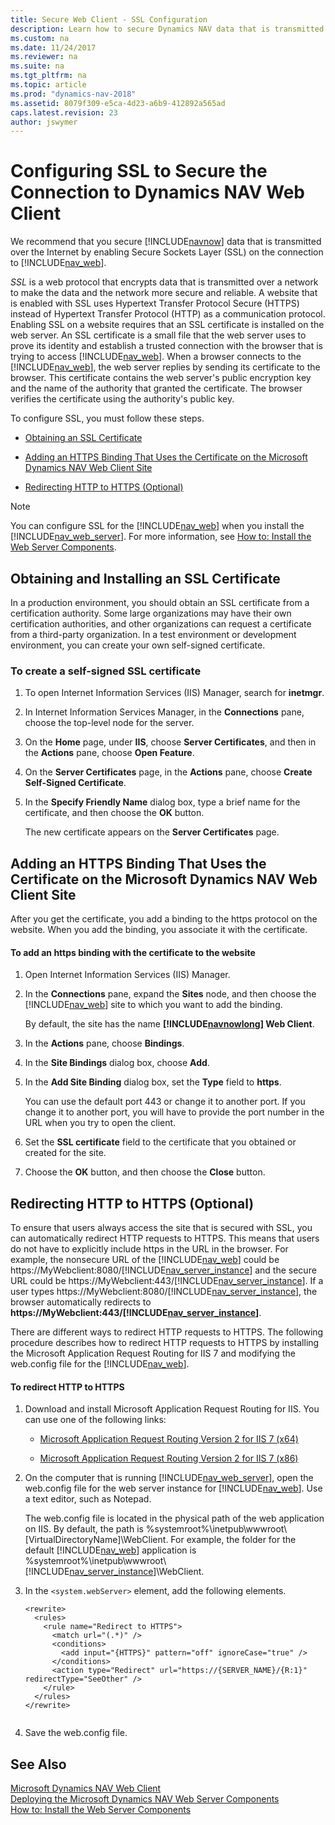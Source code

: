 ```yaml
---
title: Secure Web Client - SSL Configuration
description: Learn how to secure Dynamics NAV data that is transmitted over the internet by enabling Secure Sockets Layer on the connection to Web Client.
ms.custom: na
ms.date: 11/24/2017
ms.reviewer: na
ms.suite: na
ms.tgt_pltfrm: na
ms.topic: article
ms.prod: "dynamics-nav-2018"
ms.assetid: 8079f309-e5ca-4d23-a6b9-412892a565ad
caps.latest.revision: 23
author: jswymer
---
```

# Configuring SSL to Secure the Connection to Dynamics NAV Web Client
We recommend that you secure [!INCLUDE[navnow](includes/navnow_md.md)] data that is transmitted over the Internet by enabling Secure Sockets Layer \(SSL\) on the connection to [!INCLUDE[nav_web](includes/nav_web_md.md)].  
  
 *SSL* is a web protocol that encrypts data that is transmitted over a network to make the data and the network more secure and reliable. A website that is enabled with SSL uses Hypertext Transfer Protocol Secure \(HTTPS\) instead of Hypertext Transfer Protocol \(HTTP\) as a communication protocol. Enabling SSL on a website requires that an SSL certificate is installed on the web server. An SSL certificate is a small file that the web server uses to prove its identity and establish a trusted connection with the browser that is trying to access [!INCLUDE[nav_web](includes/nav_web_md.md)]. When a browser connects to the [!INCLUDE[nav_web](includes/nav_web_md.md)], the web server replies by sending its certificate to the browser. This certificate contains the web server's public encryption key and the name of the authority that granted the certificate. The browser verifies the certificate using the authority's public key.  
  
 To configure SSL, you must follow these steps.  
  
-   [Obtaining an SSL Certificate](How-to--Configure-SSL-to-Secure-the-Connection-to-Microsoft-Dynamics-NAV-Web-Client.md#Cert)  
  
-   [Adding an HTTPS Binding That Uses the Certificate on the Microsoft Dynamics NAV Web Client Site](How-to--Configure-SSL-to-Secure-the-Connection-to-Microsoft-Dynamics-NAV-Web-Client.md#Binding)  
  
-   [Redirecting HTTP to HTTPS (Optional)](How-to--Configure-SSL-to-Secure-the-Connection-to-Microsoft-Dynamics-NAV-Web-Client.md#Redirect)  
  
> [!NOTE]  
>  You can configure SSL for the [!INCLUDE[nav_web](includes/nav_web_md.md)] when you install the [!INCLUDE[nav_web_server](includes/nav_web_server_md.md)]. For more information, see [How to: Install the Web Server Components](How-to--Install-the-Web-Server-Components.md).  
  
##  <a name="Cert"></a> Obtaining and Installing an SSL Certificate  
 In a production environment, you should obtain an SSL certificate from a certification authority. Some large organizations may have their own certification authorities, and other organizations can request a certificate from a third-party organization. In a test environment or development environment, you can create your own self-signed certificate.  
  
### To create a self-signed SSL certificate  
  
1.  To open Internet Information Services \(IIS\) Manager, search for **inetmgr**.  
  
2.  In Internet Information Services Manager, in the **Connections** pane, choose the top-level node for the server.  
  
3.  On the **Home** page, under **IIS**, choose **Server Certificates**, and then in the **Actions** pane, choose **Open Feature**.  
  
4.  On the **Server Certificates** page, in the **Actions** pane, choose **Create Self-Signed Certificate**.  
  
5.  In the **Specify Friendly Name** dialog box, type a brief name for the certificate, and then choose the **OK** button.  
  
     The new certificate appears on the **Server Certificates** page.  
  
##  <a name="Binding"></a> Adding an HTTPS Binding That Uses the Certificate on the Microsoft Dynamics NAV Web Client Site  
 After you get the certificate, you add a binding to the https protocol on the website. When you add the binding, you associate it with the certificate.  
  
#### To add an https binding with the certificate to the website  
  
1.  Open Internet Information Services \(IIS\) Manager.  
  
2.  In the **Connections** pane, expand the **Sites** node, and then choose the [!INCLUDE[nav_web](includes/nav_web_md.md)] site to which you want to add the binding.  
  
     By default, the site has the name **[!INCLUDE[navnowlong](includes/navnowlong_md.md)] Web Client**.  
  
3.  In the **Actions** pane, choose **Bindings**.  
  
4.  In the **Site Bindings** dialog box, choose **Add**.  
  
5.  In the **Add Site Binding** dialog box, set the **Type** field to **https**.  
  
     You can use the default port 443 or change it to another port. If you change it to another port, you will have to provide the port number in the URL when you try to open the client.  
  
6.  Set the **SSL certificate** field to the certificate that you obtained or created for the site.  
  
7.  Choose the **OK** button, and then choose the **Close** button.  
  
##  <a name="Redirect"></a> Redirecting HTTP to HTTPS \(Optional\)  
 To ensure that users always access the site that is secured with SSL, you can automatically redirect HTTP requests to HTTPS. This means that users do not have to explicitly include https in the URL in the browser. For example, the nonsecure URL of the [!INCLUDE[nav_web](includes/nav_web_md.md)] could be https://MyWebclient:8080/[!INCLUDE[nav_server_instance](includes/nav_server_instance_md.md)] and the secure URL could be https://MyWebclient:443/[!INCLUDE[nav_server_instance](includes/nav_server_instance_md.md)]. If a user types https://MyWebclient:8080/[!INCLUDE[nav_server_instance](includes/nav_server_instance_md.md)], the browser automatically redirects to <strong>https://MyWebclient:443/[!INCLUDE[nav_server_instance](includes/nav_server_instance_md.md)]</strong>.  
  
 There are different ways to redirect HTTP requests to HTTPS. The following procedure describes how to redirect HTTP requests to HTTPS by installing the Microsoft Application Request Routing for IIS 7 and modifying the web.config file for the [!INCLUDE[nav_web](includes/nav_web_md.md)].  
  
#### To redirect HTTP to HTTPS  
  
1. Download and install Microsoft Application Request Routing for IIS. You can use one of the following links:  
  
   -   [Microsoft Application Request Routing Version 2 for IIS 7 \(x64\)](https://go.microsoft.com/fwlink/?LinkID=265360)  
  
   -   [Microsoft Application Request Routing Version 2 for IIS 7 \(x86\)](https://go.microsoft.com/fwlink/?LinkID=265361)  
  
2. On the computer that is running [!INCLUDE[nav_web_server](includes/nav_web_server_md.md)], open the web.config file for the web server instance for [!INCLUDE[nav_web](includes/nav_web_md.md)]. Use a text editor, such as Notepad.  
  
    The web.config file is located in the physical path of the web application on IIS. By default, the path is %systemroot%\\inetpub\\wwwroot\\\[VirtualDirectoryName\]\\WebClient. For example, the folder for the default [!INCLUDE[nav_web](includes/nav_web_md.md)] application is %systemroot%\\inetpub\\wwwroot\\[!INCLUDE[nav_server_instance](includes/nav_server_instance_md.md)]\\WebClient.  
  
3. In the `<system.webServer>` element, add the following elements.  
  
   ```  
   <rewrite>  
     <rules>  
       <rule name="Redirect to HTTPS">  
         <match url="(.*)" />  
         <conditions>  
           <add input="{HTTPS}" pattern="off" ignoreCase="true" />  
         </conditions>  
         <action type="Redirect" url="https://{SERVER_NAME}/{R:1}" redirectType="SeeOther" />  
       </rule>  
     </rules>  
   </rewrite>  
  
   ```  
  
4. Save the web.config file.  
  
## See Also  
 [Microsoft Dynamics NAV Web Client](Microsoft-Dynamics-NAV-Web-Client.md)   
 [Deploying the Microsoft Dynamics NAV Web Server Components](Deploying-the-Microsoft-Dynamics-NAV-Web-Server-Components.md)   
 [How to: Install the Web Server Components](How-to--Install-the-Web-Server-Components.md)